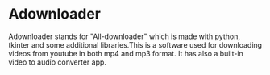 # Adownloader
Adownloader stands for "All-downloader" which is made with python, tkinter and some additional libraries.This is a software used for downloading videos from youtube in both mp4 and mp3 format. It has also a built-in video to audio converter app.
